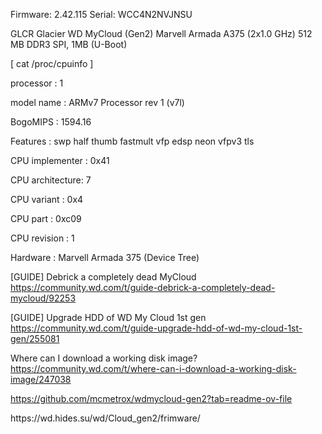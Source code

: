 Firmware: 2.42.115  Serial: WCC4N2NVJNSU

<p>GLCR 	Glacier 	WD MyCloud (Gen2) 	Marvell Armada A375 (2x1.0 GHz) 	512 MB DDR3 	SPI, 1MB (U-Boot)</p>

[ cat /proc/cpuinfo ]
<div>
<p>processor       : 1</p>
<p>model name      : ARMv7 Processor rev 1 (v7l)</p>
<p>BogoMIPS        : 1594.16</p>
<p>Features        : swp half thumb fastmult vfp edsp neon vfpv3 tls</p>
<p>CPU implementer : 0x41</p>
<p>CPU architecture: 7</p>
<p>CPU variant     : 0x4</p>
<p>CPU part        : 0xc09</p>
<p>CPU revision    : 1</p>
<p>Hardware        : Marvell Armada 375 (Device Tree)</p>  
</div>
  
[GUIDE] Debrick a completely dead MyCloud
  https://community.wd.com/t/guide-debrick-a-completely-dead-mycloud/92253

[GUIDE] Upgrade HDD of WD My Cloud 1st gen
  https://community.wd.com/t/guide-upgrade-hdd-of-wd-my-cloud-1st-gen/255081
  
Where can I download a working disk image?
  https://community.wd.com/t/where-can-i-download-a-working-disk-image/247038

https://github.com/mcmetrox/wdmycloud-gen2?tab=readme-ov-file

<p>https://wd.hides.su/wd/Cloud_gen2/frimware/</p>
